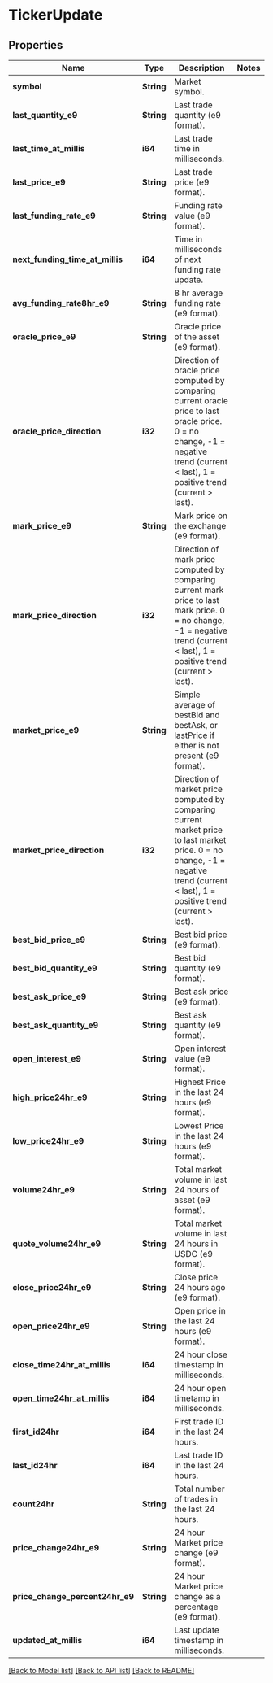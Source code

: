 # TickerUpdate

## Properties

Name | Type | Description | Notes
------------ | ------------- | ------------- | -------------
**symbol** | **String** | Market symbol. | 
**last_quantity_e9** | **String** | Last trade quantity (e9 format). | 
**last_time_at_millis** | **i64** | Last trade time in milliseconds. | 
**last_price_e9** | **String** | Last trade price (e9 format). | 
**last_funding_rate_e9** | **String** | Funding rate value (e9 format). | 
**next_funding_time_at_millis** | **i64** | Time in milliseconds of next funding rate update. | 
**avg_funding_rate8hr_e9** | **String** | 8 hr average funding rate (e9 format). | 
**oracle_price_e9** | **String** | Oracle price of the asset (e9 format). | 
**oracle_price_direction** | **i32** | Direction of oracle price computed by comparing current oracle price to last oracle price. 0 = no change, -1 = negative trend (current < last), 1 = positive trend (current > last). | 
**mark_price_e9** | **String** | Mark price on the exchange (e9 format). | 
**mark_price_direction** | **i32** | Direction of mark price computed by comparing current mark price to last mark price. 0 = no change, -1 = negative trend (current < last), 1 = positive trend (current > last). | 
**market_price_e9** | **String** | Simple average of bestBid and bestAsk, or lastPrice if either is not present (e9 format). | 
**market_price_direction** | **i32** | Direction of market price computed by comparing current market price to last market price. 0 = no change, -1 = negative trend (current < last), 1 = positive trend (current > last). | 
**best_bid_price_e9** | **String** | Best bid price (e9 format). | 
**best_bid_quantity_e9** | **String** | Best bid quantity (e9 format). | 
**best_ask_price_e9** | **String** | Best ask price (e9 format). | 
**best_ask_quantity_e9** | **String** | Best ask quantity (e9 format). | 
**open_interest_e9** | **String** | Open interest value (e9 format). | 
**high_price24hr_e9** | **String** | Highest Price in the last 24 hours (e9 format). | 
**low_price24hr_e9** | **String** | Lowest Price in the last 24 hours (e9 format). | 
**volume24hr_e9** | **String** | Total market volume in last 24 hours of asset (e9 format). | 
**quote_volume24hr_e9** | **String** | Total market volume in last 24 hours in USDC (e9 format). | 
**close_price24hr_e9** | **String** | Close price 24 hours ago (e9 format). | 
**open_price24hr_e9** | **String** | Open price in the last 24 hours (e9 format). | 
**close_time24hr_at_millis** | **i64** | 24 hour close timestamp in milliseconds. | 
**open_time24hr_at_millis** | **i64** | 24 hour open timetamp in milliseconds. | 
**first_id24hr** | **i64** | First trade ID in the last 24 hours. | 
**last_id24hr** | **i64** | Last trade ID in the last 24 hours. | 
**count24hr** | **String** | Total number of trades in the last 24 hours. | 
**price_change24hr_e9** | **String** | 24 hour Market price change (e9 format). | 
**price_change_percent24hr_e9** | **String** | 24 hour Market price change as a percentage (e9 format). | 
**updated_at_millis** | **i64** | Last update timestamp in milliseconds. | 

[[Back to Model list]](../README.md#documentation-for-models) [[Back to API list]](../README.md#documentation-for-api-endpoints) [[Back to README]](../README.md)


